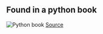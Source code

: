 ## Found in a python book

![Python book](http://i.imgur.com/F9YHIv3.png?1)
[Source](http://www.reddit.com/r/ProgrammerHumor/comments/1thv9y/found_in_a_python_book/)